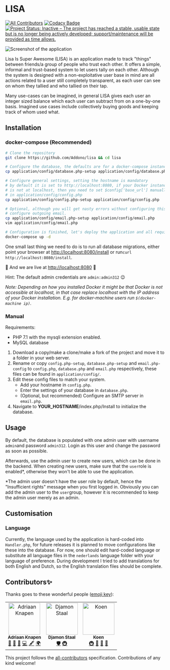 # LISA
[![All Contributors](https://img.shields.io/badge/all_contributors-3-orange.svg?style=flat-square)](#contributors)
[![Codacy Badge](https://api.codacy.com/project/badge/Grade/609d0cc095eb48b18305a6cc3e178f4d)](https://app.codacy.com/app/Addono/lisa?utm_source=github.com&utm_content=Addono/lisa&utm_campaign=badger)
[![Project Status: Inactive – The project has reached a stable, usable state but is no longer being actively developed; support/maintenance will be provided as time allows.](https://www.repostatus.org/badges/latest/inactive.svg)](https://www.repostatus.org/#inactive)

![Screenshot of the application](https://i.imgur.com/Yc03EAW.png)

Lisa Is Super Awesome (LISA) is an application made to track "things" between friends/a group of people who trust each other. It offers a simple, informal and trust-based system to let users tally on each other. Although the system is designed with a non-exploitative user base in mind are all actions related to a user still completely transparent, as each user can see on whom they tallied and who tallied on their tap.

Many use-cases can be imagined, in general LISA gives each user an integer sized balance which each user can subtract from on a one-by-one basis. Imagined use cases include collectively buying goods and keeping track of whom used what.

## Installation

### docker-compose (Recommended)

```bash
# Clone the repository
git clone https://github.com/Addono/lisa && cd lisa

# Configure the database, the defaults are for a docker-compose instance
cp application/config/database.php-setup application/config/database.php

# Configure general settings, setting the hostname is mandatory
# by default it is set to http://localhost:8080, if your Docker instance
# is not at localhost, then you need to set $config['base_url'] manually 
# in application/config/config.php
cp application/config/config.php-setup application/config/config.php

# Optional, although you will get nasty errors without configuring this,
# configure outgoing email.
cp application/config/email.php-setup application/config/email.php
vim application/config/email.php

# Configuration is finished, let's deploy the application and all required services
docker-compose up -d
```
One small last thing we need to do is to run all database migrations, either point your browser at [http://localhost:8080/install](http://localhost:8080/install) or run`curl http://localhost:8080/install`.

:rocket: And we are live at [http://localhost:8080](http://localhost:8080) :rocket:

Hint: The default admin credentials are `admin:admin312` :wink:

_Note: Depending on how you installed Docker it might be that Docker is not accessible at localhost, in that case replace localhost with the IP address of your Docker installation. E.g. for docker-machine users run `$(docker-machine ip)`._

### Manual
Requirements:
 * PHP 7.1 with the mysqli extension enabled.
 * MySQL database

 1. Download a copy/make a clone/make a fork of the project and move it to a folder in your web server.
 1. Rename or copy  `config.php-setup`, `database.php-setup` and `email.php-config` to `config.php`, `database.php` and `email.php` respectively, these files can be found in `application/config/`.
 1. Edit these config files to match your system.
    * Add your hostname in `config.php`.
    * Enter the settings of your database in `database.php`.
    * (Optional, but recommended) Configure an SMTP server in `email.php`.
 1. Navigate to __YOUR_HOSTNAME__/index.php/Install to initialize the database.

## Usage

By default, the database is populated with one admin user with username `admin`and password `admin312`. Login as this user and change the password as soon as possible.

Afterwards, use the admin user to create new users, which can be done in the backend. When creating new users, make sure that the `user`role is enabled*, otherwise they won't be able to use the application.

*The admin user doesn't have the user role by default, hence the "Insufficient rights" message when you first logged in. Obviously you can add the admin user to the `user`group, however it is recommended to keep the admin user merely as an admin.

## Customisation

### Language
Currently, the language used by the application is hard-coded into `Handler.php`, for future releases it is planned to move configurations like these into the database. For now, one should edit hard-coded language or substitute all language files in the `nederlands` language folder with your language of preference. During development I tried to add translations for both English and Dutch, so the English translation files should be complete.

## Contributors✨

Thanks goes to these wonderful people ([emoji key](https://allcontributors.org/docs/en/emoji-key)):

<!-- ALL-CONTRIBUTORS-LIST:START - Do not remove or modify this section -->
<!-- prettier-ignore -->
<table>
  <tr>
    <td align="center"><a href="https://aknapen.nl"><img src="https://avatars1.githubusercontent.com/u/15435678?v=4" width="100px;" alt="Adriaan Knapen"/><br /><sub><b>Adriaan Knapen</b></sub></a><br /><a href="#maintenance-Addono" title="Maintenance">🚧</a> <a href="#design-Addono" title="Design">🎨</a> <a href="https://github.com/Addono/LISA/issues?q=author%3AAddono" title="Bug reports">🐛</a> <a href="https://github.com/Addono/LISA/commits?author=Addono" title="Code">💻</a> <a href="#content-Addono" title="Content">🖋</a> <a href="#translation-Addono" title="Translation">🌍</a></td>
    <td align="center"><a href="https://www.sdhd.nl/"><img src="https://avatars1.githubusercontent.com/u/4325936?v=4" width="100px;" alt="Djamon Staal"/><br /><sub><b>Djamon Staal</b></sub></a><br /><a href="#security-SjamonDaal" title="Security">🛡️</a> <a href="#infra-SjamonDaal" title="Infrastructure (Hosting, Build-Tools, etc)">🚇</a></td>
    <td align="center"><a href="https://koenvw.nl"><img src="https://avatars0.githubusercontent.com/u/1337450?v=4" width="100px;" alt="Koen"/><br /><sub><b>Koen</b></sub></a><br /><a href="#infra-koen860" title="Infrastructure (Hosting, Build-Tools, etc)">🚇</a> <a href="#ideas-koen860" title="Ideas, Planning, & Feedback">🤔</a> <a href="#userTesting-koen860" title="User Testing">📓</a> <a href="https://github.com/Addono/LISA/issues?q=author%3Akoen860" title="Bug reports">🐛</a></td>
  </tr>
</table>

<!-- ALL-CONTRIBUTORS-LIST:END -->

This project follows the [all-contributors](https://github.com/all-contributors/all-contributors) specification. Contributions of any kind welcome!
